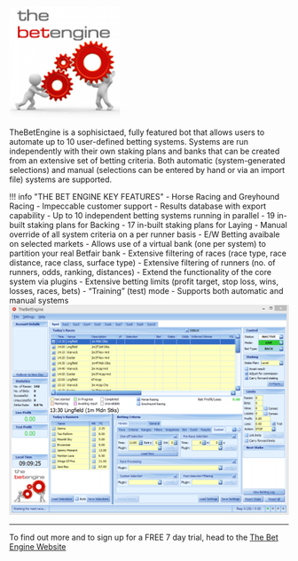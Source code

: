 ![The Bet Engine](./img/thebetengine.png)


TheBetEngine is a sophisictaed, fully featured bot that allows users to automate up to 10 user-defined betting systems. Systems are run independently with their own staking plans and banks that can be created from an extensive set of betting criteria. Both automatic (system-generated selections) and manual (selections can be entered by hand or via an import file) systems are supported.


!!! info "THE BET ENGINE KEY FEATURES"
    - Horse Racing and Greyhound Racing
    - Impeccable customer support
    - Results database with export capability
    - Up to 10 independent betting systems running in parallel
    - 19 in-built staking plans for Backing
    - 17 in-built staking plans for Laying
    - Manual override of all system criteria on a per runner basis
    - E/W Betting avaibale on selected markets
    - Allows use of a virtual bank (one per system) to partition your real Betfair bank
    - Extensive filtering of races (race type, race distance, race class, surface type)
    - Extensive filtering of runners (no. of runners, odds, ranking, distances)
    - Extend the functionality of the core system via plugins
    - Extensive betting limits (profit target, stop loss, wins, losses, races, bets)
    - “Training” (test) mode
    - Supports both automatic and manual systems
![The Bet Engine](./img/TBE.png)   

---

To find out more and to sign up for a FREE 7 day trial, head to the [The Bet Engine Website](https://www.thebetengine.co.uk/subscriptions.htm)
